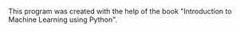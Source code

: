This program was created with the help of the book  "Introduction to Machine Learning using Python".
